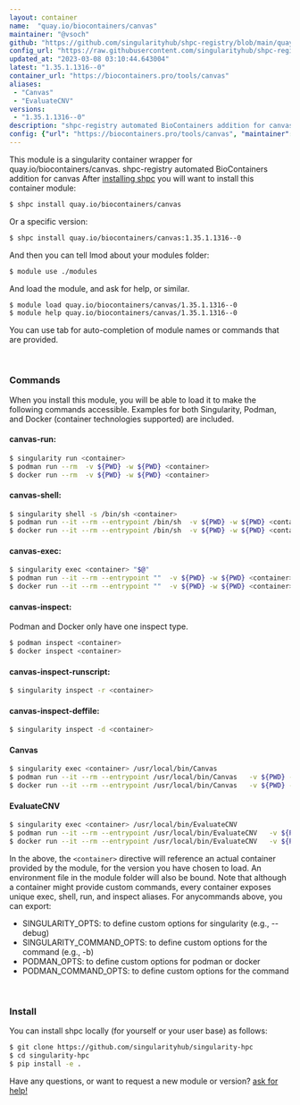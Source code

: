 ```yaml
---
layout: container
name:  "quay.io/biocontainers/canvas"
maintainer: "@vsoch"
github: "https://github.com/singularityhub/shpc-registry/blob/main/quay.io/biocontainers/canvas/container.yaml"
config_url: "https://raw.githubusercontent.com/singularityhub/shpc-registry/main/quay.io/biocontainers/canvas/container.yaml"
updated_at: "2023-03-08 03:10:44.643004"
latest: "1.35.1.1316--0"
container_url: "https://biocontainers.pro/tools/canvas"
aliases:
 - "Canvas"
 - "EvaluateCNV"
versions:
 - "1.35.1.1316--0"
description: "shpc-registry automated BioContainers addition for canvas"
config: {"url": "https://biocontainers.pro/tools/canvas", "maintainer": "@vsoch", "description": "shpc-registry automated BioContainers addition for canvas", "latest": {"1.35.1.1316--0": "sha256:451402da5627cab049012dbe0134679a6c0067e3140efd1f91e492dfdf61d940"}, "tags": {"1.35.1.1316--0": "sha256:451402da5627cab049012dbe0134679a6c0067e3140efd1f91e492dfdf61d940"}, "docker": "quay.io/biocontainers/canvas", "aliases": {"Canvas": "/usr/local/bin/Canvas", "EvaluateCNV": "/usr/local/bin/EvaluateCNV"}}
---
```


This module is a singularity container wrapper for quay.io/biocontainers/canvas.
shpc-registry automated BioContainers addition for canvas
After [installing shpc](#install) you will want to install this container module:


```bash
$ shpc install quay.io/biocontainers/canvas
```

Or a specific version:

```bash
$ shpc install quay.io/biocontainers/canvas:1.35.1.1316--0
```

And then you can tell lmod about your modules folder:

```bash
$ module use ./modules
```

And load the module, and ask for help, or similar.

```bash
$ module load quay.io/biocontainers/canvas/1.35.1.1316--0
$ module help quay.io/biocontainers/canvas/1.35.1.1316--0
```

You can use tab for auto-completion of module names or commands that are provided.

<br>

### Commands

When you install this module, you will be able to load it to make the following commands accessible.
Examples for both Singularity, Podman, and Docker (container technologies supported) are included.

#### canvas-run:

```bash
$ singularity run <container>
$ podman run --rm  -v ${PWD} -w ${PWD} <container>
$ docker run --rm  -v ${PWD} -w ${PWD} <container>
```

#### canvas-shell:

```bash
$ singularity shell -s /bin/sh <container>
$ podman run --it --rm --entrypoint /bin/sh  -v ${PWD} -w ${PWD} <container>
$ docker run --it --rm --entrypoint /bin/sh  -v ${PWD} -w ${PWD} <container>
```

#### canvas-exec:

```bash
$ singularity exec <container> "$@"
$ podman run --it --rm --entrypoint ""  -v ${PWD} -w ${PWD} <container> "$@"
$ docker run --it --rm --entrypoint ""  -v ${PWD} -w ${PWD} <container> "$@"
```

#### canvas-inspect:

Podman and Docker only have one inspect type.

```bash
$ podman inspect <container>
$ docker inspect <container>
```

#### canvas-inspect-runscript:

```bash
$ singularity inspect -r <container>
```

#### canvas-inspect-deffile:

```bash
$ singularity inspect -d <container>
```


#### Canvas

```bash
$ singularity exec <container> /usr/local/bin/Canvas
$ podman run --it --rm --entrypoint /usr/local/bin/Canvas   -v ${PWD} -w ${PWD} <container> -c " $@"
$ docker run --it --rm --entrypoint /usr/local/bin/Canvas   -v ${PWD} -w ${PWD} <container> -c " $@"
```


#### EvaluateCNV

```bash
$ singularity exec <container> /usr/local/bin/EvaluateCNV
$ podman run --it --rm --entrypoint /usr/local/bin/EvaluateCNV   -v ${PWD} -w ${PWD} <container> -c " $@"
$ docker run --it --rm --entrypoint /usr/local/bin/EvaluateCNV   -v ${PWD} -w ${PWD} <container> -c " $@"
```



In the above, the `<container>` directive will reference an actual container provided
by the module, for the version you have chosen to load. An environment file in the
module folder will also be bound. Note that although a container
might provide custom commands, every container exposes unique exec, shell, run, and
inspect aliases. For anycommands above, you can export:

 - SINGULARITY_OPTS: to define custom options for singularity (e.g., --debug)
 - SINGULARITY_COMMAND_OPTS: to define custom options for the command (e.g., -b)
 - PODMAN_OPTS: to define custom options for podman or docker
 - PODMAN_COMMAND_OPTS: to define custom options for the command

<br>

### Install

You can install shpc locally (for yourself or your user base) as follows:

```bash
$ git clone https://github.com/singularityhub/singularity-hpc
$ cd singularity-hpc
$ pip install -e .
```

Have any questions, or want to request a new module or version? [ask for help!](https://github.com/singularityhub/singularity-hpc/issues)